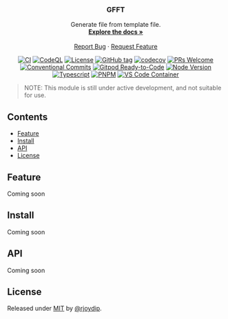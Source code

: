 <div align="center">
  <h3 align="center">GFFT</h3>
  <p align="center">
    Generate file from template file.
    <br />
    <a href="https://github.com/rjoydip/gfft"><strong>Explore the docs »</strong></a>
    <br />
    <br />
    <a href="https://github.com/rjoydip/gfft/issues">Report Bug</a>
    ·
    <a href="https://github.com/rjoydip/gfft/issues">Request Feature</a>
  </p>

[![CI][ci-shield]][ci-url]
[![CodeQL][codeql-image]][codeql-url]
[![License][license-image]][license-url]
[![GitHub tag][release-tag-image]][release-url]
[![codecov][codecov-image]][codecov-url]
[![PRs Welcome][pr-welcome-image]][pr-welcome-url]
[![Conventional Commits][conventional-commits-image]][conventional-commits-url]
[![Gitpod Ready-to-Code][gitpod-image]][gitpod-url]
[![Node Version][node-image]][node-url]
[![Typescript][typescript-image]][typescript-url]
[![PNPM][pnpm-image]][pnpm-url]
[![VS Code Container][vscode-container-image]][vscode-container-url]

</div>

> NOTE: This module is still under active development, and not suitable for use.

## Contents

- [Feature](#feature)
- [Install](#install)
- [API](#api)
- [License](#license)

## Feature

Coming soon

## Install

Coming soon

## API

Coming soon

## License

Released under [MIT](./LICENSE) by [@rjoydip](https://github.com/rjoydip).

[ci-shield]: https://github.com/rjoydip/gfft/actions/workflows/ci.yml/badge.svg
[ci-url]: https://github.com/rjoydip/gfft/actions/workflows/ci.yml
[codeql-image]: https://github.com/rjoydip/gfft/actions/workflows/codeql.yml/badge.svg
[codeql-url]: https://github.com/rjoydip/gfft/actions/workflows/codeql.yml
[license-image]: https://img.shields.io/npm/l/markdownlint.svg
[license-url]: https://github.com/rjoydip/gfft/blob/main/LICENSE
[release-tag-image]: https://img.shields.io/github/tag/rjoydip/gfft?include_prereleases=&sort=semver&color=green
[release-url]: https://github.com/rjoydip/gfft/releases
[codecov-image]: https://codecov.io/gh/rjoydip/gfft/branch/main/graph/badge.svg?token=YV7AKXYY12
[codecov-url]: https://codecov.io/gh/rjoydip/gfft
[pr-welcome-image]: https://img.shields.io/badge/PRs-welcome-brightgreen.svg
[pr-welcome-url]: http://makeapullrequest.com
[gitpod-image]: https://img.shields.io/badge/Gitpod-Ready--to--Code-blue?logo=gitpod
[gitpod-url]: https://gitpod.io/from-referrer
[node-image]: https://img.shields.io/badge/node-16%20LTS-brightgreen
[node-url]: https://nodejs.org/en/blog/release/v16.20.0
[typescript-image]: https://img.shields.io/badge/typescript-latest-blue
[typescript-url]: https://www.typescriptlang.org
[pnpm-image]: https://img.shields.io/badge/pnpm-latest-orange
[pnpm-url]: https://pnpm.io
[conventional-commits-image]: https://img.shields.io/badge/Conventional%20Commits-17.6.6-%23FE5196?logo=conventionalcommits&logoColor=white
[conventional-commits-url]: https://conventionalcommits.org
[vscode-container-image]: https://img.shields.io/static/v1?label=VS+Code&message=Container&logo=visualstudiocode&color=007ACC&logoColor=007ACC&labelColor=2C2C32
[vscode-container-url]: https://open.vscode.dev/microsoft/vscode
